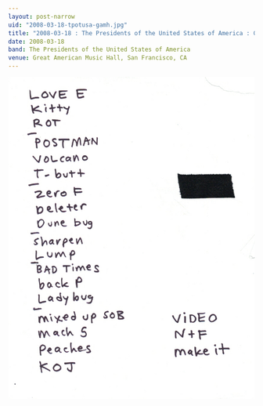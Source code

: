 ```yaml
---
layout: post-narrow
uid: "2008-03-18-tpotusa-gamh.jpg"
title: "2008-03-18 : The Presidents of the United States of America : Great American Music Hall, San Francisco, CA"
date: 2008-03-18
band: The Presidents of the United States of America
venue: Great American Music Hall, San Francisco, CA
---
```


<div class="showcase">
  <img src="/img/2008/03/20080318-TPOTUSA-GAMH.jpg" alt="2008-03-18-tpotusa-gamh.jpg">
</div>

